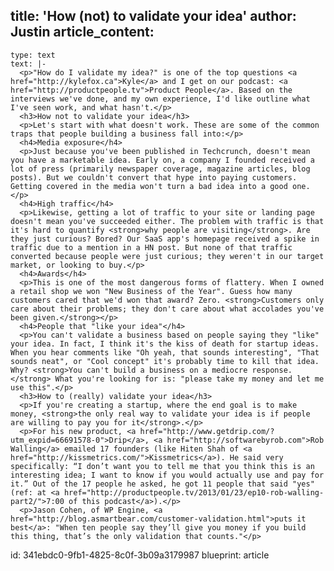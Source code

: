 title: 'How (not) to validate your idea'
author: Justin
article_content:
  -
    type: text
    text: |-
      <p>"How do I validate my idea?" is one of the top questions <a href="http://kylefox.ca">Kyle</a> and I get on our podcast: <a href="http://productpeople.tv">Product People</a>. Based on the interviews we've done, and my own experience, I'd like outline what I've seen work, and what hasn't.</p>
      <h3>How not to validate your idea</h3>
      <p>Let's start with what doesn't work. These are some of the common traps that people building a business fall into:</p>
      <h4>Media exposure</h4>
      <p>Just because you've been published in Techcrunch, doesn't mean you have a marketable idea. Early on, a company I founded received a lot of press (primarily newspaper coverage, magazine articles, blog posts). But we couldn't convert that hype into paying customers. Getting covered in the media won't turn a bad idea into a good one.</p>
      <h4>High traffic</h4>
      <p>Likewise, getting a lot of traffic to your site or landing page doesn't mean you've succeeded either. The problem with traffic is that it's hard to quantify <strong>why people are visiting</strong>. Are they just curious? Bored? Our SaaS app's homepage received a spike in traffic due to a mention in a HN post. But none of that traffic converted because people were just curious; they weren't in our target market, or looking to buy.</p>
      <h4>Awards</h4>
      <p>This is one of the most dangerous forms of flattery. When I owned a retail shop we won "New Business of the Year". Guess how many customers cared that we'd won that award? Zero. <strong>Customers only care about their problems; they don't care about what accolades you've been given.</strong></p>
      <h4>People that "like your idea"</h4>
      <p>You can't validate a business based on people saying they "like" your idea. In fact, I think it's the kiss of death for startup ideas. When you hear comments like "Oh yeah, that sounds interesting", "That sounds neat", or "Cool concept" it's probably time to kill that idea. Why? <strong>You can't build a business on a mediocre response.</strong> What you're looking for is: "please take my money and let me use this".</p>
      <h3>How to (really) validate your idea</h3>
      <p>If you're creating a startup, where the end goal is to make money, <strong>the only real way to validate your idea is if people are willing to pay you for it</strong>.</p>
      <p>For his new product, <a href="http://www.getdrip.com/?utm_expid=66691578-0">Drip</a>, <a href="http://softwarebyrob.com">Rob Walling</a> emailed 17 founders (like Hiten Shah of <a href="http://kissmetrics.com/">Kissmetrics</a>). He said very specifically: “I don’t want you to tell me that you think this is an interesting idea; I want to know if you would actually use and pay for it.” Out of the 17 people he asked, he got 11 people that said "yes" (ref: at <a href="http://productpeople.tv/2013/01/23/ep10-rob-walling-part2/">7:00 of this podcast</a>).</p>
      <p>Jason Cohen, of WP Engine, <a href="http://blog.asmartbear.com/customer-validation.html">puts it best</a>: "When ten people say they’ll give you money if you build this thing, that’s the only validation that counts."</p>
id: 341ebdc0-9fb1-4825-8c0f-3b09a3179987
blueprint: article

